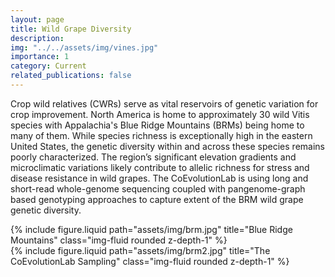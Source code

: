 ```yaml
---
layout: page
title: Wild Grape Diversity
description: 
img: "../../assets/img/vines.jpg"
importance: 1
category: Current
related_publications: false
---
```


Crop wild relatives (CWRs) serve as vital reservoirs of genetic variation for crop improvement. North America is home to approximately 30 wild Vitis species  with Appalachia's Blue Ridge Mountains (BRMs) being home to many of them. While species richness is exceptionally high in the eastern United States, the genetic diversity within and across these species remains poorly characterized. The region’s significant elevation gradients and microclimatic variations likely contribute to allelic richness for stress and disease resistance in wild grapes. The CoEvolutionLab is using long and short-read whole-genome sequencing coupled with pangenome-graph based genotyping approaches to capture extent of the BRM wild grape genetic diversity.

<div class="row justify-content-sm-center">
  <div class="col-sm-4 mt-3 mt-md-0">
    {% include figure.liquid path="assets/img/brm.jpg" title="Blue Ridge Mountains" class="img-fluid rounded z-depth-1" %}
  </div>
  <div class="col-sm-4 mt-3 mt-md-0">
    {% include figure.liquid path="assets/img/brm2.jpg" title="The CoEvolutionLab Sampling" class="img-fluid rounded z-depth-1" %}
  </div>
</div>

 
